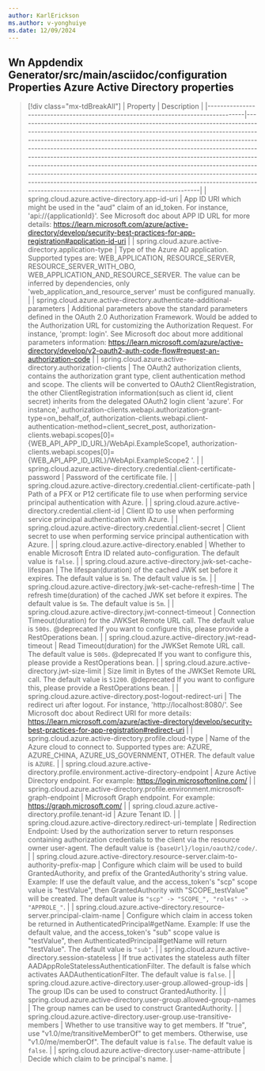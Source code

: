```yaml
---
author: KarlErickson
ms.author: v-yonghuiye
ms.date: 12/09/2024
---
```


## Wn Appdendix Generator/src/main/asciidoc/configuration Properties Azure Active Directory properties

> [!div class="mx-tdBreakAll"]
> | Property                                                                          | Description                                                                                                                                                                                                                                                                                                                                                                                                                                                                                                                                                                                                                                             |
> |-----------------------------------------------------------------------------------|---------------------------------------------------------------------------------------------------------------------------------------------------------------------------------------------------------------------------------------------------------------------------------------------------------------------------------------------------------------------------------------------------------------------------------------------------------------------------------------------------------------------------------------------------------------------------------------------------------------------------------------------------------|
> | spring.cloud.azure.active-directory.app-id-uri                                    | App ID URI which might be used in the "aud" claim of an id_token. For instance, 'api://{applicationId}'. See Microsoft doc about APP ID URL for more details: https://learn.microsoft.com/azure/active-directory/develop/security-best-practices-for-app-registration#application-id-uri                                                                                                                                                                                                                                                                                                                                                                |
> | spring.cloud.azure.active-directory.application-type                              | Type of the Azure AD application. Supported types are: WEB_APPLICATION, RESOURCE_SERVER, RESOURCE_SERVER_WITH_OBO, WEB_APPLICATION_AND_RESOURCE_SERVER. The value can be inferred by dependencies, only 'web_application_and_resource_server' must be configured manually.                                                                                                                                                                                                                                                                                                                                                                              |
> | spring.cloud.azure.active-directory.authenticate-additional-parameters            | Additional parameters above the standard parameters defined in the OAuth 2.0 Authorization Framework. Would be added to the Authorization URL for customizing the Authorization Request. For instance, 'prompt: login'. See Microsoft doc about more additional parameters information: https://learn.microsoft.com/azure/active-directory/develop/v2-oauth2-auth-code-flow#request-an-authorization-code                                                                                                                                                                                                                                               |
> | spring.cloud.azure.active-directory.authorization-clients                         | The OAuth2 authorization clients, contains the authorization grant type, client authentication method and scope. The clients will be converted to OAuth2 ClientRegistration, the other ClientRegistration information(such as client id, client secret) inherits from the delegated OAuth2 login client 'azure'. For instance,' authorization-clients.webapi.authorization-grant-type=on_behalf_of, authorization-clients.webapi.client-authentication-method=client_secret_post, authorization-clients.webapi.scopes[0]={WEB_API_APP_ID_URL}/WebApi.ExampleScope1, authorization-clients.webapi.scopes[0]={WEB_API_APP_ID_URL}/WebApi.ExampleScope2 '. |
> | spring.cloud.azure.active-directory.credential.client-certificate-password        | Password of the certificate file.                                                                                                                                                                                                                                                                                                                                                                                                                                                                                                                                                                                                                       |
> | spring.cloud.azure.active-directory.credential.client-certificate-path            | Path of a PFX or P12 certificate file to use when performing service principal authentication with Azure.                                                                                                                                                                                                                                                                                                                                                                                                                                                                                                                                               |
> | spring.cloud.azure.active-directory.credential.client-id                          | Client ID to use when performing service principal authentication with Azure.                                                                                                                                                                                                                                                                                                                                                                                                                                                                                                                                                                           |
> | spring.cloud.azure.active-directory.credential.client-secret                      | Client secret to use when performing service principal authentication with Azure.                                                                                                                                                                                                                                                                                                                                                                                                                                                                                                                                                                       |
> | spring.cloud.azure.active-directory.enabled                                       | Whether to enable Microsoft Entra ID related auto-configuration. The default value is `false`.                                                                                                                                                                                                                                                                                                                                                                                                                                                                                                                                                          |
> | spring.cloud.azure.active-directory.jwk-set-cache-lifespan                        | The lifespan(duration) of the cached JWK set before it expires. The default value is `5m`. The default value is `5m`.                                                                                                                                                                                                                                                                                                                                                                                                                                                                                                                                   |
> | spring.cloud.azure.active-directory.jwk-set-cache-refresh-time                    | The refresh time(duration) of the cached JWK set before it expires. The default value is `5m`. The default value is `5m`.                                                                                                                                                                                                                                                                                                                                                                                                                                                                                                                               |
> | spring.cloud.azure.active-directory.jwt-connect-timeout                           | Connection Timeout(duration) for the JWKSet Remote URL call. The default value is `500s`. @deprecated If you want to configure this, please provide a RestOperations bean.                                                                                                                                                                                                                                                                                                                                                                                                                                                                              |
> | spring.cloud.azure.active-directory.jwt-read-timeout                              | Read Timeout(duration) for the JWKSet Remote URL call. The default value is `500s`. @deprecated If you want to configure this, please provide a RestOperations bean.                                                                                                                                                                                                                                                                                                                                                                                                                                                                                    |
> | spring.cloud.azure.active-directory.jwt-size-limit                                | Size limit in Bytes of the JWKSet Remote URL call. The default value is `51200`. @deprecated If you want to configure this, please provide a RestOperations bean.                                                                                                                                                                                                                                                                                                                                                                                                                                                                                       |
> | spring.cloud.azure.active-directory.post-logout-redirect-uri                      | The redirect uri after logout. For instance, 'http://localhost:8080/'. See Microsoft doc about Redirect URI for more details: https://learn.microsoft.com/azure/active-directory/develop/security-best-practices-for-app-registration#redirect-uri                                                                                                                                                                                                                                                                                                                                                                                                      |
> | spring.cloud.azure.active-directory.profile.cloud-type                            | Name of the Azure cloud to connect to. Supported types are: AZURE, AZURE_CHINA, AZURE_US_GOVERNMENT, OTHER. The default value is `AZURE`.                                                                                                                                                                                                                                                                                                                                                                                                                                                                                                               |
> | spring.cloud.azure.active-directory.profile.environment.active-directory-endpoint | Azure Active Directory endpoint. For example: https://login.microsoftonline.com/                                                                                                                                                                                                                                                                                                                                                                                                                                                                                                                                                                        |
> | spring.cloud.azure.active-directory.profile.environment.microsoft-graph-endpoint  | Microsoft Graph endpoint. For example: https://graph.microsoft.com/                                                                                                                                                                                                                                                                                                                                                                                                                                                                                                                                                                                     |
> | spring.cloud.azure.active-directory.profile.tenant-id                             | Azure Tenant ID.                                                                                                                                                                                                                                                                                                                                                                                                                                                                                                                                                                                                                                        |
> | spring.cloud.azure.active-directory.redirect-uri-template                         | Redirection Endpoint: Used by the authorization server to return responses containing authorization credentials to the client via the resource owner user-agent. The default value is `{baseUrl}/login/oauth2/code/`.                                                                                                                                                                                                                                                                                                                                                                                                                                   |
> | spring.cloud.azure.active-directory.resource-server.claim-to-authority-prefix-map | Configure which claim will be used to build GrantedAuthority, and prefix of the GrantedAuthority's string value. Example: If use the default value, and the access_token's "scp" scope value is "testValue", then GrantedAuthority with "SCOPE_testValue" will be created. The default value is `"scp" -> "SCOPE_", "roles" -> "APPROLE_"`.                                                                                                                                                                                                                                                                                                             |
> | spring.cloud.azure.active-directory.resource-server.principal-claim-name          | Configure which claim in access token be returned in AuthenticatedPrincipal#getName. Example: If use the default value, and the access_token's "sub" scope value is "testValue", then AuthenticatedPrincipal#getName will return "testValue". The default value is `"sub"`.                                                                                                                                                                                                                                                                                                                                                                             |
> | spring.cloud.azure.active-directory.session-stateless                             | If true activates the stateless auth filter AADAppRoleStatelessAuthenticationFilter. The default is false which activates AADAuthenticationFilter. The default value is `false`.                                                                                                                                                                                                                                                                                                                                                                                                                                                                        |
> | spring.cloud.azure.active-directory.user-group.allowed-group-ids                  | The group IDs can be used to construct GrantedAuthority.                                                                                                                                                                                                                                                                                                                                                                                                                                                                                                                                                                                                |
> | spring.cloud.azure.active-directory.user-group.allowed-group-names                | The group names can be used to construct GrantedAuthority.                                                                                                                                                                                                                                                                                                                                                                                                                                                                                                                                                                                              |
> | spring.cloud.azure.active-directory.user-group.use-transitive-members             | Whether to use transitive way to get members. If "true", use "v1.0/me/transitiveMemberOf" to get members. Otherwise, use "v1.0/me/memberOf". The default value is `false`. The default value is `false`.                                                                                                                                                                                                                                                                                                                                                                                                                                                |
> | spring.cloud.azure.active-directory.user-name-attribute                           | Decide which claim to be principal's name.                                                                                                                                                                                                                                                                                                                                                                                                                                                                                                                                                                                                              |
